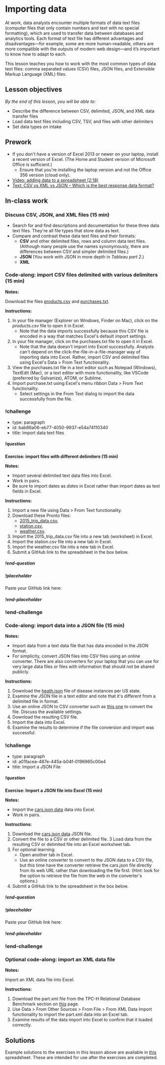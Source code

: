 # Importing data

At work, data analysts encounter multiple formats of data text files (computer files that only contain numbers and text with no special formatting), which are used to transfer data between databases and analytics tools. Each format of text file has different advantages and disadvantages—for example, some are more human-readable, others are more compatible with the outputs of modern web design—and it’s important to know how to adapt to each. 

This lesson teaches you how to work with the most common types of data text files: comma separated values (CSV) files, JSON files, and Extensible Markup Language (XML) files. 

## Lesson objectives

*By the end of this lesson, you will be able to:*
* Describe the difference between CSV, delimited, JSON, and XML data transfer files
* Load data text files including CSV, TSV, and files with other delimiters
* Set data types on intake

## Prework
* If you don't have a version of Excel 2013 or newer on your laptop, install a recent version of Excel. (The Home and Student version of Microsoft Office is sufficient.)
    * Ensure that you're installing the laptop version and not the Office 356 version (cloud only).
* [Video: adding data to a spreadsheet (2:18)](https://teamtreehouse.com/library/adding-data-to-a-spreadsheet)
* [Text: CSV vs XML vs JSON – Which is the best response data format?](https://applerepairstation.co.uk/csv-vs-xml-vs-json-which-is-the-best-response-data-format/)

## In-class work

### Discuss CSV, JSON, and XML files (15 min)

* Search for and find descriptions and documentation for these three data text files. They're all file types that store data as text.
* Compare and contrast these data text files and their formats:
    * **CSV** and other delimited files, rows and column data text files. (Although many people use the names synonymously, there are differences between CSV and simpler delimited files.)
    * **JSON** (You work with JSON in more depth in _Tableau part 2_.)
    * **XML**

### Code-along: import CSV files delimited with various delimiters (15 min)

**Notes:**

Download the files [products.csv](https://s3-us-west-2.amazonaws.com/learn-assets.galvanize.com/gSchool/ds-curriculum/precourse/products.csv) and [purchases.txt](https://s3-us-west-2.amazonaws.com/learn-assets.galvanize.com/gSchool/ds-curriculum/precourse/purchases.txt).

**Instructions:**

1. In your file manager (Explorer on Windows, Finder on Mac), click on the _products.csv_ file to open it in Excel. 
    * Note that the data imports successfully because this CSV file is encoded in a way that matches Excel's default import settings.
2. In your file manager, click on the purchases.txt file to open it in Excel. 
    * Note that the data doesn't import into Excel successfully. Analysts can't depend on the click-the-file-in-a-file-manager way of importing data into Excel. Rather, import CSV and delimited files using Excel's Data > From Text functionality.
3. View the purchases.txt file in a text editor such as Notepad (Windows), TextEdit (Mac), or a text editor with more functionality, like VSCode (preferred by Galvanize), ATOM, or Sublime.
4. Import purchase.txt using Excel's menu ribbon Data > From Text functionality.
    * Select settings in the From Text dialog to import the data successfully from the file.

### !challenge

* type: paragraph
* id: bab86a06-eb77-4050-9937-e54a74110340
* title: Import data text files

##### !question

**Exercise: import files with different delimiters (15 min)**

**Notes:**

* Import several delimited text data files into Excel.
* Work in pairs.
* Be sure to import dates as _dates_ in Excel rather than import dates as text fields in Excel.

**Instructions:**

1. Import a new file using Data > From Text functionality.
2. Download these Pronto files:
    * [2015_trip_data.csv](https://drive.google.com/uc?export=download&id=1O56RgQLiOM86uH1rUizypgfzR8h1lYKI),
    * [station.csv](https://drive.google.com/uc?export=download&id=1pozO2ne6Q8SJJ0olimZqg_-xUUq08V09),
    * [weather.csv](https://drive.google.com/uc?export=download&id=1_M91l3njt9PIPurfIKz_sCVnzfwEenDy).
3. Import the 2015_trip_data.csv file into a new tab (worksheet) in Excel.
4. Import the station.csv file into a new tab in Excel.
5. Import the weather.csv file into a new tab in Excel.
6. Submit a GitHub link to the spreadsheet in the box below.

##### !end-question

##### !placeholder

Paste your GitHub link here:

##### !end-placeholder

### !end-challenge

### Code-along: import data into a JSON file (15 min)

**Notes:**

* Import data from a text data file that has data encoded in the JSON format.
* For simplicity, convert JSON files into CSV files using an online converter.  There are also converters for your laptop that you can use for very large data files or files with information that should not be shared publicly.

**Instructions:**

1. Download the [heath.json](https://drive.google.com/uc?export=download&id=1lsMQQzdcIHJjE6W-NfC4VMxBAUxBE5mx) file of disease instances per US state.
2. Examine the JSON file in a text editor and note that it's different from a delimited file in format.
3. Use an online JSON to CSV converter such as [this one](http://www.convertcsv.com/json-to-csv.htm) to convert the file. Discuss the available settings.
4. Download the resulting CSV file.
5. Import the data into Excel.
6. Examine the results to determine if the file conversion and import was successful.

### !challenge

* type: paragraph
* id: a01facea-487e-445a-b04f-0196965c00e4
* title: Import a JSON File

##### !question
**Exercise: Import a JSON file into Excel (15 min)**

**Notes:**

* Import the [cars.json data](https://think.cs.vt.edu/corgis/json/cars/cars.html) data into Excel. 
* Work in pairs.

**Instructions:**

1. Download the [cars.json data](https://think.cs.vt.edu/corgis/json/cars/cars.html) JSON file.
2. Convert the file to a CSV or other delimited file.
3  Load data from the resulting CSV or delimited file into an Excel worksheet tab.
4. For optional learning: 
    * Open another tab in Excel.
    * Use an online converter to convert to the JSON data to a CSV file, but this time have the converter retrieve the cars.json file directly from its web URL rather than downloading the file first. (Hint: look for the option to retrieve the file from the web in the converter's options.)
5. Submit a GitHub link to the spreadsheet in the box below.

##### !end-question

##### !placeholder

Paste your GitHub link here:

##### !end-placeholder

### !end-challenge

### Optional code-along: import an XML data file

**Notes:**

Import an XML data file into Excel. 

**Instructions:**

1. Download the part.xml file from the TPC-H Relational Database Benchmark section on [this](http://aiweb.cs.washington.edu/research/projects/xmltk/xmldata/www/repository.html#tpc-h) page.
2. Use Data > From Other Sources > From File > From XML Data Import functionality to import the part.xml data into an Excel tab.
3. Examine results of the data import into Excel to confirm that it loaded correctly.

## Solutions
Example solutions to the exercises in this lesson above are available in [this](https://drive.google.com/uc?export=download&id=1JKcyAntKu4jzQHzJtgkmq1hXyb6QfFFJ) spreadsheet. These are intended for use after the exercises are completed.
